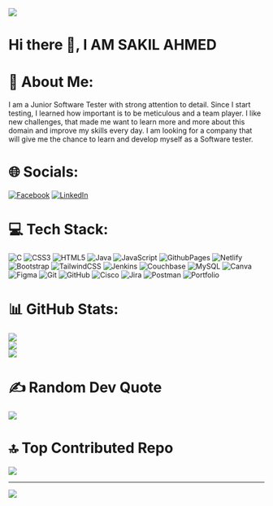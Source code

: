 
![](https://media.licdn.com/dms/image/v2/D5616AQFK69GZkrN5kA/profile-displaybackgroundimage-shrink_350_1400/profile-displaybackgroundimage-shrink_350_1400/0/1727707836018?e=1733356800&v=beta&t=6hcXsxMzvPhHupfQ1DJc8sKjV48bvBrdS0KZ7fOM0Iw)

# Hi there 👋, I AM SAKIL AHMED

# 💫 About Me:
I am a Junior Software Tester with strong attention to detail. Since I start testing, I learned how important is to be meticulous and a team player. I like new challenges, that made me want to learn more and more about this domain and improve my skills every day. I am looking for a company that will give me the chance to learn and develop myself as a Software tester.   


# 🌐 Socials:
[![Facebook](https://img.shields.io/badge/Facebook-%231877F2.svg?logo=Facebook&logoColor=white)](https://facebook.com/Sakil2318) [![LinkedIn](https://img.shields.io/badge/LinkedIn-%230077B5.svg?logo=linkedin&logoColor=white)](https://linkedin.com/in/sakil2318) 

# 💻 Tech Stack:
![C](https://img.shields.io/badge/c-%2300599C.svg?style=for-the-badge&logo=c&logoColor=white) ![CSS3](https://img.shields.io/badge/css3-%231572B6.svg?style=for-the-badge&logo=css3&logoColor=white) ![HTML5](https://img.shields.io/badge/html5-%23E34F26.svg?style=for-the-badge&logo=html5&logoColor=white) ![Java](https://img.shields.io/badge/java-%23ED8B00.svg?style=for-the-badge&logo=openjdk&logoColor=white) ![JavaScript](https://img.shields.io/badge/javascript-%23323330.svg?style=for-the-badge&logo=javascript&logoColor=%23F7DF1E) ![GithubPages](https://img.shields.io/badge/github%20pages-121013?style=for-the-badge&logo=github&logoColor=white) ![Netlify](https://img.shields.io/badge/netlify-%23000000.svg?style=for-the-badge&logo=netlify&logoColor=#00C7B7) ![Bootstrap](https://img.shields.io/badge/bootstrap-%238511FA.svg?style=for-the-badge&logo=bootstrap&logoColor=white) ![TailwindCSS](https://img.shields.io/badge/tailwindcss-%2338B2AC.svg?style=for-the-badge&logo=tailwind-css&logoColor=white) ![Jenkins](https://img.shields.io/badge/jenkins-%232C5263.svg?style=for-the-badge&logo=jenkins&logoColor=white) ![Couchbase](https://img.shields.io/badge/Couchbase-EA2328?style=for-the-badge&logo=couchbase&logoColor=white) ![MySQL](https://img.shields.io/badge/mysql-4479A1.svg?style=for-the-badge&logo=mysql&logoColor=white) ![Canva](https://img.shields.io/badge/Canva-%2300C4CC.svg?style=for-the-badge&logo=Canva&logoColor=white) ![Figma](https://img.shields.io/badge/figma-%23F24E1E.svg?style=for-the-badge&logo=figma&logoColor=white) ![Git](https://img.shields.io/badge/git-%23F05033.svg?style=for-the-badge&logo=git&logoColor=white) ![GitHub](https://img.shields.io/badge/github-%23121011.svg?style=for-the-badge&logo=github&logoColor=white) ![Cisco](https://img.shields.io/badge/cisco-%23049fd9.svg?style=for-the-badge&logo=cisco&logoColor=black) ![Jira](https://img.shields.io/badge/jira-%230A0FFF.svg?style=for-the-badge&logo=jira&logoColor=white) ![Postman](https://img.shields.io/badge/Postman-FF6C37?style=for-the-badge&logo=postman&logoColor=white) ![Portfolio](https://img.shields.io/badge/Portfolio-%23000000.svg?style=for-the-badge&logo=firefox&logoColor=#FF7139)
# 📊 GitHub Stats:
![](https://github-readme-stats.vercel.app/api?username=MD-SAKIL-AHMED&theme=gruvbox&hide_border=false&include_all_commits=true&count_private=true)<br/>
![](https://github-readme-streak-stats.herokuapp.com/?user=MD-SAKIL-AHMED&theme=gruvbox&hide_border=false)<br/>
![](https://github-readme-stats.vercel.app/api/top-langs/?username=MD-SAKIL-AHMED&theme=gruvbox&hide_border=false&include_all_commits=true&count_private=true&layout=compact)

# ✍️ Random Dev Quote
![](https://quotes-github-readme.vercel.app/api?type=vetical&theme=gruvbox)

# 🔝 Top Contributed Repo
![](https://github-contributor-stats.vercel.app/api?username=MD-SAKIL-AHMED&limit=5&theme=merko&combine_all_yearly_contributions=true)

---
[![](https://visitcount.itsvg.in/api?id=MD-SAKIL-AHMED&icon=7&color=10)](https://visitcount.itsvg.in)

<!-- Proudly created with GPRM ( https://gprm.itsvg.in ) -->





